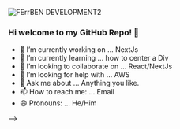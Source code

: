 ![FErrBEN DEVELOPMENT2](https://user-images.githubusercontent.com/51197042/101267630-0461c500-375b-11eb-9195-2dcb2fbdc07d.png)

### Hi welcome to my GitHub Repo! 👋




- 🔭 I’m currently working on ... NextJs
- 🌱 I’m currently learning ... how to center a Div
- 👯 I’m looking to collaborate on ... React/NextJs
- 🤔 I’m looking for help with ... AWS
- 💬 Ask me about ... Anything you like.
- 📫 How to reach me: ... Email
- 😄 Pronouns: ... He/Him

-->
